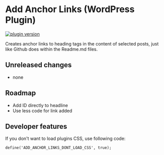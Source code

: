 # Add Anchor Links (WordPress Plugin)

[![plugin version](https://img.shields.io/wordpress/plugin/v/add-anchor-links.svg)](https://wordpress.org/plugins/add-anchor-links)

Creates anchor links to heading tags in the content of selected posts, just like Github does within the Readme.md files.

## Unreleased changes
* none

## Roadmap
* Add ID directly to headline
* Use less code for link added

## Developer features
If you don't want to load plugins CSS, use following code:

	define('ADD_ANCHOR_LINKS_DONT_LOAD_CSS', true);
